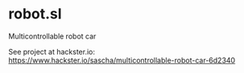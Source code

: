 # robot.sl
Multicontrollable robot car

See project at hackster.io: https://www.hackster.io/sascha/multicontrollable-robot-car-6d2340

